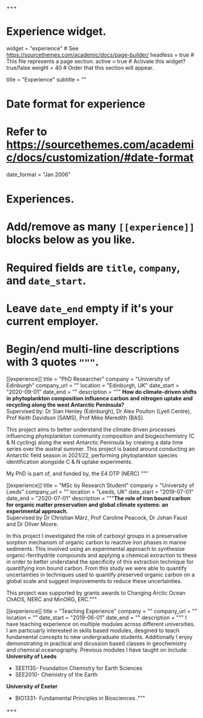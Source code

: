 +++
# Experience widget.
widget = "experience"  # See https://sourcethemes.com/academic/docs/page-builder/
headless = true  # This file represents a page section.
active = true  # Activate this widget? true/false
weight = 40  # Order that this section will appear.

title = "Experience"
subtitle = ""

# Date format for experience
#   Refer to https://sourcethemes.com/academic/docs/customization/#date-format
date_format = "Jan 2006"

# Experiences.
#   Add/remove as many `[[experience]]` blocks below as you like.
#   Required fields are `title`, `company`, and `date_start`.
#   Leave `date_end` empty if it's your current employer.
#   Begin/end multi-line descriptions with 3 quotes `"""`.
[[experience]]
  title = "PhD Researcher"
  company = "University of Edinburgh"
  company_url = ""
  location = "Edinburgh, UK"
  date_start = "2020-09-01"
  date_end = ""
  description = """
 **How do climate-driven shifts in phytoplankton composition influence carbon and nitrogen uptake and recycling along the west Antarctic Peninsula?** <br/>
 Supervised by: Dr Sian Henley (Edinburgh), Dr Alex Poulton (Lyell Centre), Prof Keith Davidson (SAMS), Prof Mike Meredith (BAS). 
  
 This project aims to better understand the climate driven processes influencing phytoplankton community composition and biogeochemistry (C & N cycling) along the west Antarctic Peninsula by creating a data time series over the austral summer. This project is based around conducting an Antarctic field season in 2021/22, performing phytoplankton species identification alongside C & N uptake experiments. 
  
  My PhD is part of, and funded by, the E4 DTP (NERC)
  """

[[experience]]
  title = "MSc by Research Student"
  company = "University of Leeds"
  company_url = ""
  location = "Leeds, UK"
  date_start = "2019-07-01"
  date_end = "2020-07-01"
  description = """**The role of iron bound carbon for organic matter preservation and global climate systems: an experimental approach.** <br/>
  Supervised by Dr Christian März, Prof Caroline Peacock, Dr Johan Faust and Dr Oliver Moore. 
  
  In this project I investigated the role of carboxyl groups in a preservative sorption mechanism of organic carbon to reactive iron phases in marine sediments. This involved using an experimental approach to synthesise organic-ferrihydrite compounds and applying a chemical extraction to these in order to better understand the specificity of this extraction technique for quantifying iron bound carbon. From this study we were able to quantify uncertainties in techniques used to quantify preserved organic carbon on a global scale and suggest improvements to reduce these uncertainties. 
  
This project was supported by grants awards to Changing Arctic Ocean ChAOS, NERC and MinORG, ERC."""

[[experience]]
  title = "Teaching Experience"
  company = ""
  company_url = ""
  location = ""
  date_start = "2019-06-01"
  date_end = ""
  description = """ I have teaching experience on multiple modules across different universities. I am particuarly interested in skills based modules, desgined to teach fundamental concepts to new undergraduate students. Additionally I enjoy demonstrating in practical and dicussion based classes in geochemistry and chemical oceanography. Previous modules I have taught on include: <br/>
**University of Leeds**
  * SEE1135- Foundation Chemistry for Earth Sciences
  * SEE2010- Chemistry of the Earth <br/>
  
**University of Exeter**
  * BIO1331- Fundamental Principles in Biosciences
  ."""

+++
